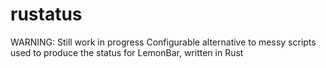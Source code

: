 # rustatus

WARNING: Still work in progress
Configurable alternative to messy scripts used to produce the status for LemonBar, written in Rust
